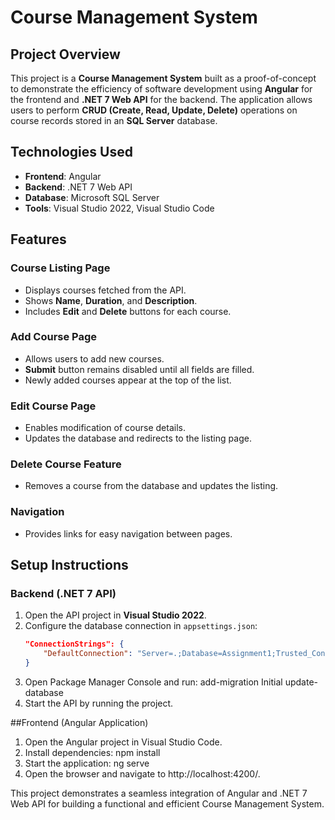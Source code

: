 # Course Management System

## Project Overview

This project is a **Course Management System** built as a proof-of-concept to demonstrate the efficiency of software development using **Angular** for the frontend and **.NET 7 Web API** for the backend. The application allows users to perform **CRUD (Create, Read, Update, Delete)** operations on course records stored in an **SQL Server** database.

## Technologies Used

- **Frontend**: Angular
- **Backend**: .NET 7 Web API
- **Database**: Microsoft SQL Server
- **Tools**: Visual Studio 2022, Visual Studio Code

## Features

### Course Listing Page
- Displays courses fetched from the API.
- Shows **Name**, **Duration**, and **Description**.
- Includes **Edit** and **Delete** buttons for each course.

### Add Course Page
- Allows users to add new courses.
- **Submit** button remains disabled until all fields are filled.
- Newly added courses appear at the top of the list.

### Edit Course Page
- Enables modification of course details.
- Updates the database and redirects to the listing page.

### Delete Course Feature
- Removes a course from the database and updates the listing.

### Navigation
- Provides links for easy navigation between pages.

## Setup Instructions

### Backend (.NET 7 API)
1. Open the API project in **Visual Studio 2022**.
2. Configure the database connection in `appsettings.json`:
   ```json
   "ConnectionStrings": {
       "DefaultConnection": "Server=.;Database=Assignment1;Trusted_Connection=True;MultipleActiveResultSets=True"
   }
3. Open Package Manager Console and run:
add-migration Initial
update-database
4. Start the API by running the project.

##Frontend (Angular Application)
1. Open the Angular project in Visual Studio Code.
2. Install dependencies:
npm install
3. Start the application:
ng serve
4. Open the browser and navigate to http://localhost:4200/.

This project demonstrates a seamless integration of Angular and .NET 7 Web API for building a functional and efficient Course Management System.
